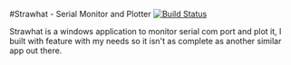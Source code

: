 #Strawhat - Serial Monitor and Plotter
[![Build Status](https://travis-ci.org/fadhlika/strawhat.svg?branch=master)](https://travis-ci.org/fadhlika/strawhat)

Strawhat is a windows application to monitor serial com port and plot it, I built with feature with my needs so it isn't as complete as another similar app out there.
